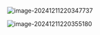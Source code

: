 ![image-20241211220347737](C:\Users\33274\AppData\Roaming\Typora\typora-user-images\image-20241211220347737.png)

![image-20241211220355180](C:\Users\33274\AppData\Roaming\Typora\typora-user-images\image-20241211220355180.png)